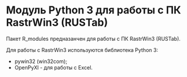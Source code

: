 # Модуль Python 3 для работы с ПК RastrWin3 (RUSTab)
Пакет R_modules предназанчен для работы с ПК RastrWin3 (RUSTab).

Для работы с RastrWin3 используются библиотека Python 3:
- pywin32 (win32com);
- OpenPyXl - для работы с Excel.

